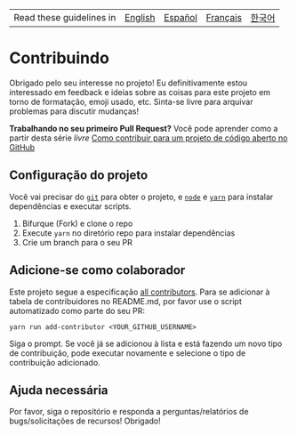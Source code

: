 <table>
    <tr>
        <!-- Do not translate this table -->
        <td> Read these guidelines in </td>
        <td><a href="/CONTRIBUTING.md">English</a></td>
        <td><a href="/docs/es-ES/CONTRIBUTING.md">Español</a></td>
        <td><a href="/docs/fr-FR/CONTRIBUTING.md">Français</a></td>
        <td><a href="/docs/ko-KR/CONTRIBUTING.md">한국어</a></td>
    </tr>
</table>

# Contribuindo

Obrigado pelo seu interesse no projeto! Eu definitivamente estou interessado em feedback e ideias sobre as coisas para este projeto em torno de formatação, emoji usado, etc. Sinta-se livre para arquivar problemas para discutir mudanças!


**Trabalhando no seu primeiro Pull Request?** Você pode aprender como a partir desta série *livre*
[Como contribuir para um projeto de código aberto no GitHub][egghead]

## Configuração do projeto

Você vai precisar do [`git`](https://git-scm.com/) para obter o projeto, e [`node`](https://nodejs.org/en/) e [`yarn`](https://yarnpkg.com/) para instalar dependências e executar scripts.

1. Bifurque (Fork) e clone o repo
2. Execute `yarn` no diretório repo para instalar dependências
3. Crie um branch para o seu PR

## Adicione-se como colaborador

Este projeto segue a especificação [all contributors][all-contributors]. Para se adicionar à tabela de contribuidores no README.md, por favor use o script automatizado como parte do seu PR:

```console
yarn run add-contributor <YOUR_GITHUB_USERNAME>
```

Siga o prompt. Se você já se adicionou à lista e está fazendo um novo tipo de contribuição, pode executar novamente e selecione o tipo de contribuição adicionado.

## Ajuda necessária

Por favor, siga o repositório e responda a perguntas/relatórios de bugs/solicitações de recursos! Obrigado!

[egghead]: https://egghead.io/series/how-to-contribute-to-an-open-source-project-on-github
[all-contributors]: https://github.com/all-contributors/all-contributors
